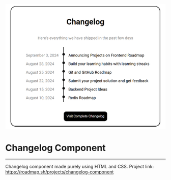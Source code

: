 <img src="change-log.png">

# Changelog Component
---
Changelog component made purely using HTML and CSS.
Project link: https://roadmap.sh/projects/changelog-component